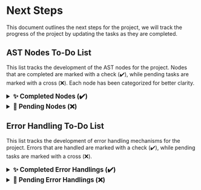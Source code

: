 # Next Steps

This document outlines the next steps for the project, we will track the progress of the project by updating the tasks as they are completed.

## **AST Nodes To-Do List**

This list tracks the development of the AST nodes for the project. Nodes that are completed are marked with a check (✔️), while pending tasks are marked with a cross (❌). Each node has been categorized for better clarity.

<details>
<summary style="font-weight: bold; font-size: 1.2em;">✨ Completed Nodes (✔️)</summary>

These nodes have been successfully implemented and are ready to be used:

### **Program Structure:**
- ✔️ **A_PROGRAM**  

### **Declarations:**
- ✔️ **A_DECLARATION_LIST**  
- ✔️ **A_VARIABLE_DECLARATION**  
- ✔️ **A_PROCEDURE_DECLARATION**  
- ✔️ **A_FUNCTION_DECLARATION**  
- ✔️ **A_TYPE_DECLARATION**  
- ✔️ **A_TYPE_ARRAY_DECLARATION**  
- ✔️ **A_TYPE_STRUCT_DECLARATION**  
- ✔️ **A_STRUCT_FIELD_LIST**  
- ✔️ **A_STRUCT_FIELD**  

### **Parameters:**
- ✔️ **A_PARAMETER_LIST**  
- ✔️ **A_PARAMETER**  

### **Statements:**
- ✔️ **A_STATEMENT_LIST**  

</details>

<details>
<summary style="font-weight: bold; font-size: 1.2em;">🚧 Pending Nodes (❌)</summary>

##### **Expression and Condition Nodes:**
- ❌ **A_CONDITION**  
- ❌ **A_AND_CONDITION**  
- ❌ **A_OR_CONDITION**  
- ❌ **A_NOT_CONDITION**  
- ❌ **A_NOT_EXPRESSION**  
- ❌ **A_ADDITION**  
- ❌ **A_SUBTRACTION**  
- ❌ **A_MULTIPLICATION**  
- ❌ **A_DIVISION**  

##### **Operator Nodes:**
- ❌ **A_EQUAL_OP**  
- ❌ **A_NOT_EQUAL_OP**  
- ❌ **A_LESS_THAN_OP**  
- ❌ **A_GREATER_THAN_OP**  
- ❌ **A_LESS_EQUAL_OP**  
- ❌ **A_GREATER_EQUAL_OP**  
- ❌ **A_ADD_OP**  
- ❌ **A_SUB_OP**  
- ❌ **A_MUL_OP**  
- ❌ **A_DIV_OP**  

##### **Literal Nodes:**
- ❌ **A_INTEGER_LITERAL**  
- ❌ **A_FLOAT_LITERAL**  
- ❌ **A_BOOLEAN_LITERAL**  
- ❌ **A_CHARACTER_LITERAL**  
- ❌ **A_STRING_LITERAL**  
- ❌ **A_IDENTIFIER**  

##### **Statement Nodes:**
- ❌ **A_ASSIGNMENT_STATEMENT**  
- ❌ **A_LOOP_STATEMENT**  
- ❌ **A_FUNCTION_CALL_STATEMENT**  
- ❌ **A_RETURN_STATEMENT**  

##### **Assignment Nodes:**
- ❌ **A_VARIABLE_ASSIGNMENT**  
- ❌ **A_ARRAY_ASSIGNMENT**  
- ❌ **A_STRUCT_ASSIGNMENT**  

##### **Control Flow Nodes:**
- ❌ **A_IF**  
- ❌ **A_IF_ELSE**  
- ❌ **A_WHILE**  

##### **Access Nodes:**
- ❌ **A_ARRAY_ACCESS**  
- ❌ **A_ARRAY_INDEX_LIST**  
- ❌ **A_ARRAY_INDEX**  
- ❌ **A_ARRAY_FIELD_ACCESS**  
- ❌ **A_STRUCT_ARRAY_ACCESS**  
- ❌ **A_STRUCT_FIELD_ACCESS**  

##### **I/O Nodes:**
- ❌ **A_PRINT_STATEMENT**  
- ❌ **A_INPUT_STATEMENT**  

##### **Assignable Entity Nodes:**
- ❌ **A_ASSIGNABLE_ENTITY**  
- ❌ **A_ARRAY_ASSIGNABLE_ENTITY**  
- ❌ **A_STRUCT_ASSIGNABLE_ENTITY**  
- ❌ **A_ASSIGNABLE_ENTITY_LIST**  

##### **Function Argument Nodes:**
- ❌ **A_ARGUMENT_LIST**

</details>

## **Error Handling To-Do List**

This list tracks the development of error handling mechanisms for the project. Errors that are handled are marked with a check (✔️), while pending tasks are marked with a cross (❌).

<details>
<summary style="font-weight: bold; font-size: 1.2em;">✨ Completed Error Handlings (✔️)</summary>

These error handling mechanisms have been successfully implemented:

### **Variable Declarations:**
- ✔️ **Type Undefined**
- ✔️ **Variable Not Declared**
- ✔️ **Variable Redefinition:** Declaring a variable in the same scope with a duplicate name.

### **Parameters:**
- ✔️ **Base Type**
- ✔️ **Type Undefined**

</details>

<details>
<summary style="font-weight: bold; font-size: 1.2em;">🚧 Pending Error Handlings (❌)</summary>

These error handling mechanisms are yet to be implemented:

##### **General Errors:**
- ❌ **Function Argument Mismatch:** Calling a function with the wrong number of arguments or argument types.
- ❌ **Invalid Operation on Types:** Trying to multiply two pointers, access a property of a non-struct type, etc.


##### **Assignments:**
- ❌ **Type Mismatch:** Assigning a string to an integer variable (e.g., `int x = "hello";`).

##### **Expressions:**
- ❌ **Type Mismatch (Arithmetic):** (e.g., `int + string`)
- ❌ **Type Mismatch (Logical):** (e.g., `int && string`)

</details>